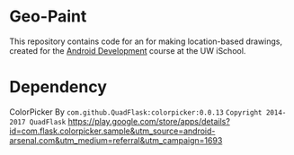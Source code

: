 # Geo-Paint
This repository contains code for an for making location-based drawings, created for the [Android Development](https://canvas.uw.edu/courses/1139926) course at the UW iSchool.

# Dependency
ColorPicker By
`com.github.QuadFlask:colorpicker:0.0.13`
`Copyright 2014-2017 QuadFlask`
https://play.google.com/store/apps/details?id=com.flask.colorpicker.sample&utm_source=android-arsenal.com&utm_medium=referral&utm_campaign=1693
